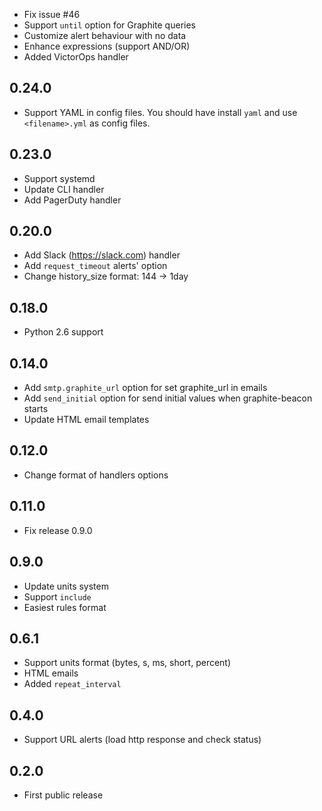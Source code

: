 
- Fix issue #46
- Support `until` option for Graphite queries
- Customize alert behaviour with no data
- Enhance expressions (support AND/OR)
- Added VictorOps handler

## 0.24.0

- Support YAML in config files.
  You should have install `yaml` and use `<filename>.yml` as config files.

## 0.23.0

- Support systemd
- Update CLI handler
- Add PagerDuty handler

## 0.20.0

- Add Slack (https://slack.com) handler
- Add `request_timeout` alerts' option
- Change history_size format: 144 -> 1day

## 0.18.0

- Python 2.6 support

## 0.14.0

- Add `smtp.graphite_url` option for set graphite_url in emails
- Add `send_initial` option for send initial values when graphite-beacon starts
- Update HTML email templates

## 0.12.0

- Change format of handlers options

## 0.11.0

- Fix release 0.9.0

## 0.9.0

- Update units system
- Support `include`
- Easiest rules format

## 0.6.1

- Support units format (bytes, s, ms, short, percent)
- HTML emails
- Added `repeat_interval`

## 0.4.0

- Support URL alerts (load http response and check status)

## 0.2.0

- First public release

